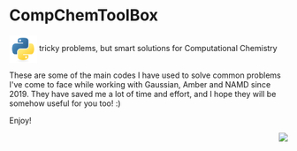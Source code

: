 # CompChemToolBox
<img align="center" height="50" width="50" src="https://raw.githubusercontent.com/devicons/devicon/master/icons/python/python-original.svg"> tricky problems, but smart solutions for Computational Chemistry
  
These are some of the main codes I have used to solve common problems I've come to face while working with Gaussian, Amber and NAMD since 2019. They have saved me a lot of time and effort, and I hope they will be somehow useful for you too! :) 
 
Enjoy!

<img align="right" src="https://user-images.githubusercontent.com/115626610/205353088-48e83b8a-03f1-4443-b2d2-406273d3522c.gif">
